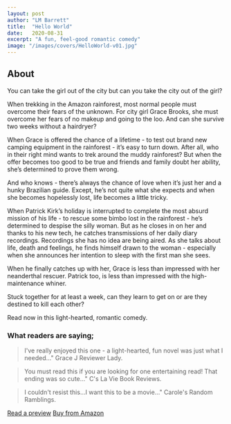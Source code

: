 ```yaml
---
layout: post
author: "LM Barrett"
title:  "Hello World"
date:   2020-08-31
excerpt: "A fun, feel-good romantic comedy"
image: "/images/covers/HelloWorld-v01.jpg"
---
```


## About

You can take the girl out of the city but can you take the city out of the girl?

When trekking in the Amazon rainforest, most normal people must overcome their fears of the unknown. For city girl Grace Brooks, she must overcome her fears of no makeup and going to the loo. And can she survive two weeks without a hairdryer?

When Grace is offered the chance of a lifetime - to test out brand new camping equipment in the rainforest - it’s easy to turn down. After all, who in their right mind wants to trek around the muddy rainforest? But when the offer becomes too good to be true and friends and family doubt her ability, she’s determined to prove them wrong.

And who knows - there’s always the chance of love when it’s just her and a hunky Brazilian guide. Except, he’s not quite what she expects and when she becomes hopelessly lost, life becomes a little tricky.

When Patrick Kirk’s holiday is interrupted to complete the most absurd mission of his life - to rescue some bimbo lost in the rainforest - he’s determined to despise the silly woman. But as he closes in on her and thanks to his new tech, he catches transmissions of her daily diary recordings. Recordings she has no idea are being aired. As she talks about life, death and feelings, he finds himself drawn to the woman - especially when she announces her intention to sleep with the first man she sees.

When he finally catches up with her, Grace is less than impressed with her neanderthal rescuer. Patrick too, is less than impressed with the high-maintenance whiner.

Stuck together for at least a week, can they learn to get on or are they destined to kill each other?

Read now in this light-hearted, romantic comedy.

### What readers are saying;

> I've really enjoyed this one - a light-hearted, fun novel was just what I needed..." 
Grace J Reviewer Lady.

> You must read this if you are looking for one entertaining read! That ending was so cute..." 
C's La Vie Book Reviews.

> I couldn't resist this...I want this to be a movie..." 
Carole's Random Ramblings.

<a href="https://read.amazon.co.uk/kp/embed?asin=B08LTQFRTX&preview=newtab&linkCode=kpe&ref_=cm_sw_r_kb_dp_11VF1KRG9RWTPZQ5VKGW" target="_preview" class="button ">Read a preview</a>
<a href="https://www.amazon.co.uk/dp/B08LTQFRTX/ref=cm_sw_em_r_mt_dp_11VF1KRG9RWTPZQ5VKGW" target="_amazon" class="button special ">Buy from Amazon</a>


